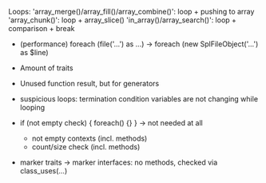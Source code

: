 Loops:
    'array_merge()/array_fill()/array_combine()': loop + pushing to array
    'array_chunk()':                              loop + array_slice()
    'in_array()/array_search()':                  loop + comparison + break

- (performance) foreach (file('...') as ...) -> foreach (new SplFileObject('...') as $line)

- Amount of traits
- Unused function result, but for generators
- suspicious loops: termination condition variables are not changing while looping
- if (not empty check) { foreach() {} } -> not needed at all
    - not empty contexts (incl. methods)
    - count/size check (incl. methods)
- marker traits -> marker interfaces: no methods, checked via class_uses(...)

